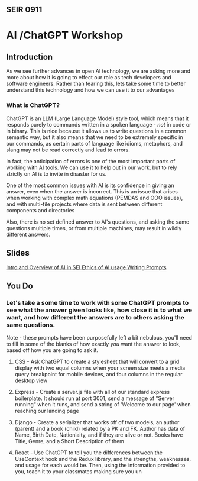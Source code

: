 ## SEIR 0911

# AI /ChatGPT Workshop

## Introduction
As we see further advances in open AI technology, we are asking more and more about how it is going to effect our role as tech developers and software engineers. Rather than fearing this, lets take some time to better understand this technology and how we can use it to our advantages

### What is ChatGPT?
ChatGPT is an LLM (Large Language Model) style tool, which means that it responds purely to commands written in a spoken language - *not* in code or in binary. This is nice because it allows us to write questions in a common semantic way, but it also means that we need to be extremely specific in our commands, as certain parts of language like idioms, metaphors, and slang may not be read correctly and lead to errors.

In fact, the anticipation of errors is one of the most important parts of working with AI tools. We can use it to help out in our work, but to rely strictly on AI is to invite in disaster for us.

One of the most common issues with AI is its confidence in giving an answer, even when the answer is incorrect. This is an issue that arises when working with complex math equations (PEMDAS and OOO issues), and with multi-file projects where data is sent between different components and directories

Also, there is no set defined answer to AI's questions, and asking the same questions multiple times, or from multiple machines, may result in wildly different answers. 

## Slides
<a href="https://docs.google.com/presentation/d/1N2QsfNbs46fk1rTVd-dtypQ9AFH0LtTdyiA0H4Qeous/edit#slide=id.g1e1da9ecd6b_0_15856" target="_blank"> Intro and Overview of AI in SEI </a>
<a href="https://docs.google.com/presentation/d/1hypDzgz5O6HkIBotIZymV98PUp5oU7D6FbvjAJCg9Tg/edit#slide=id.g1e42f9bea70_1_0" target="_blank"> Ethics of AI usage </a>
<a href="https://docs.google.com/presentation/d/15qOoN9Qv9Ohge4w5DKkMs55dfkoIze3jwdJzkOMKjcY/edit#slide=id.g1e43198b982_0_0" target="_blank"> Writing Prompts </a>


## You Do

### Let's take a some time to work with some ChatGPT prompts to see what the answer given looks like, how close it is to what we want, and how different the answers are to others asking the same questions.
Note - these prompts have been purposefully left a bit nebulous, you'll need to fill in some of the blanks of how exactly *you* want the answer to look, based off how you are going to ask it.


1) CSS - Ask ChatGPT to create a stylesheet that will convert to a grid display with two equal columns when your screen size meets a media query breakpoint for mobile devices, and four columns in the regular desktop view

2) Express - Create a server.js file with all of our standard express boilerplate. It should run at port 3001, send a message of "Server running" when it runs, and send a string of 'Welcome to our page' when reaching our landing page

3) Django - Create a serializer that works off of two models, an author (parent) and a book (child) related by a PK and FK. Author has data of Name, Birth Date, Nationlaity, and if they are alive or not. Books have Title, Genre, and a Short Description of them

4) React - Use ChatGPT to tell you the differences between the UseContext hook and the Redux library, and the strengths, weaknesses, and usage for each would be. Then, using the information provided to you, teach it to your classmates making sure you un
